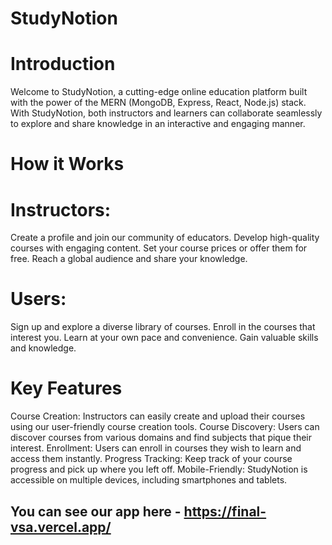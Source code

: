 # StudyNotion

# Introduction
Welcome to StudyNotion, a cutting-edge online education platform built with the power of the MERN (MongoDB, Express, React, Node.js) stack. With StudyNotion, both instructors and learners can collaborate seamlessly to explore and share knowledge in an interactive and engaging manner.

# How it Works

# Instructors:

Create a profile and join our community of educators.
Develop high-quality courses with engaging content.
Set your course prices or offer them for free.
Reach a global audience and share your knowledge.

# Users:

Sign up and explore a diverse library of courses.
Enroll in the courses that interest you.
Learn at your own pace and convenience.
Gain valuable skills and knowledge.

# Key Features
 
Course Creation: Instructors can easily create and upload their courses using our user-friendly course creation tools.
Course Discovery: Users can discover courses from various domains and find subjects that pique their interest.
Enrollment: Users can enroll in courses they wish to learn and access them instantly.
Progress Tracking: Keep track of your course progress and pick up where you left off.
Mobile-Friendly: StudyNotion is accessible on multiple devices, including smartphones and tablets.

## You can see our  app here - https://final-vsa.vercel.app/
